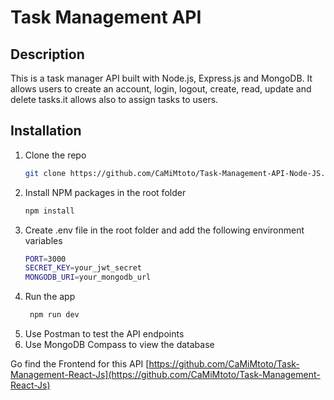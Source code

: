 # Task Management API

## Description

This is a task manager API built with Node.js, Express.js and MongoDB. It allows users to create an account, login,
logout, create, read, update and delete tasks.it allows also to assign tasks to users.

## Installation

1. Clone the repo
   ```sh
   git clone https://github.com/CaMiMtoto/Task-Management-API-Node-JS.git
    ```
2. Install NPM packages in the root folder
   ```sh
   npm install
   ```
3. Create .env file in the root folder and add the following environment variables
   ```sh
   PORT=3000
   SECRET_KEY=your_jwt_secret
   MONGODB_URI=your_mongodb_url
   ```
4. Run the app
   ```sh
    npm run dev
    ```
5. Use Postman to test the API endpoints
6. Use MongoDB Compass to view the database

Go find the Frontend for this
API [https://github.com/CaMiMtoto/Task-Management-React-Js](https://github.com/CaMiMtoto/Task-Management-React-Js)
